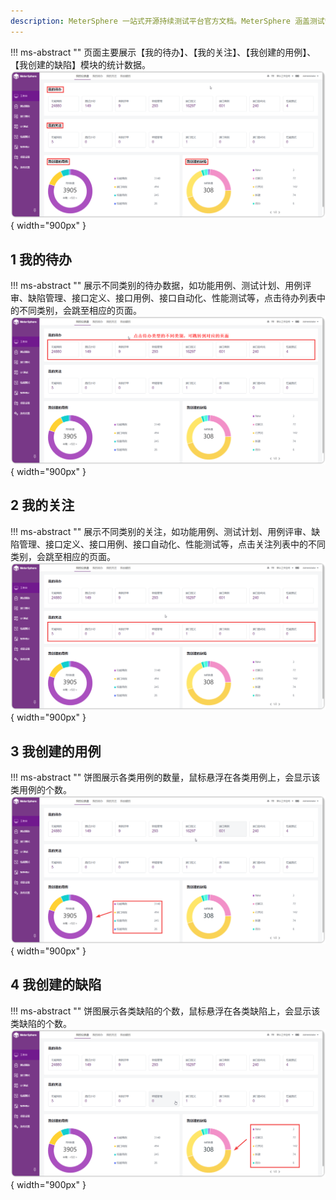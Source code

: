 ```yaml
---
description: MeterSphere 一站式开源持续测试平台官方文档。MeterSphere 涵盖测试管理、接口测试、UI 测试和性能测试等功能，全面兼容 JMeter、Selenium 等主流开源标准，有效助力开发和测试团队充分利用云弹性进行高度可 扩展的自动化测试，加速高质量的软件交付。
---
```


!!! ms-abstract ""
    页面主要展示【我的待办】、【我的关注】、【我创建的用例】、【我创建的缺陷】模块的统计数据。
![显示用例个数](../../img/user_manual/my_desk/dashboard/all_1.png){ width="900px" }

## 1 我的待办
!!! ms-abstract ""
    展示不同类别的待办数据，如功能用例、测试计划、用例评审、缺陷管理、接口定义、接口用例、接口自动化、性能测试等，点击待办列表中的不同类别，会跳至相应的页面。
![显示我的待办](../../img/user_manual/my_desk/dashboard/todo_1.png){ width="900px" }

## 2 我的关注
!!! ms-abstract ""
    展示不同类别的关注，如功能用例、测试计划、用例评审、缺陷管理、接口定义、接口用例、接口自动化、性能测试等，点击关注列表中的不同类别，会跳至相应的页面。
![显示我的关注](../../img/user_manual/my_desk/dashboard/attention_1.png){ width="900px" }

## 3 我创建的用例
!!! ms-abstract ""
    饼图展示各类用例的数量，鼠标悬浮在各类用例上，会显示该类用例的个数。
![显示用例个数](../../img/user_manual/my_desk/dashboard/case_1.png){ width="900px" }

## 4 我创建的缺陷
!!! ms-abstract ""
    饼图展示各类缺陷的个数，鼠标悬浮在各类缺陷上，会显示该类缺陷的个数。
![显示缺陷个数](../../img/user_manual/my_desk/dashboard/bug_1.png){ width="900px" }
